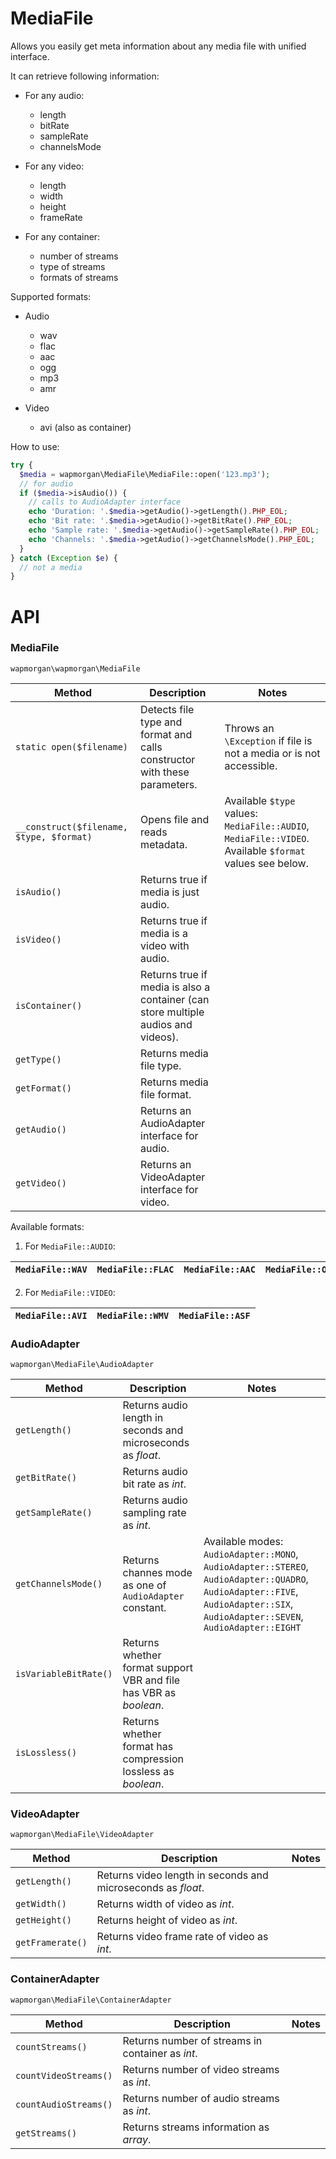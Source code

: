 # MediaFile

Allows you easily get meta information about any media file with unified interface.

It can retrieve following information:

- For any audio:
  - length
  - bitRate
  - sampleRate
  - channelsMode

- For any video:
  - length
  - width
  - height
  - frameRate

- For any container:
  - number of streams
  - type of streams
  - formats of streams

Supported formats:

- Audio
  - wav
  - flac
  - aac
  - ogg
  - mp3
  - amr

- Video
  - avi (also as container)

How to use:

```php
try {
  $media = wapmorgan\MediaFile\MediaFile::open('123.mp3');
  // for audio
  if ($media->isAudio()) {
    // calls to AudioAdapter interface
    echo 'Duration: '.$media->getAudio()->getLength().PHP_EOL;
    echo 'Bit rate: '.$media->getAudio()->getBitRate().PHP_EOL;
    echo 'Sample rate: '.$media->getAudio()->getSampleRate().PHP_EOL;
    echo 'Channels: '.$media->getAudio()->getChannelsMode().PHP_EOL;
  }
} catch (Exception $e) {
  // not a media
}
```

# API
### MediaFile

`wapmorgan\wapmorgan\MediaFile`

| Method                                   | Description                                                                       | Notes                                                                                                   |
|------------------------------------------|-----------------------------------------------------------------------------------|---------------------------------------------------------------------------------------------------------|
| `static open($filename)`                 | Detects file type and format and calls constructor with these parameters.         | Throws an `\Exception` if file is not a media or is not accessible.                                     |
| `__construct($filename, $type, $format)` | Opens file and reads metadata.                                                    | Available `$type` values: `MediaFile::AUDIO`, `MediaFile::VIDEO`. Available `$format` values see below. |
| `isAudio()`                              | Returns true if media is just audio.                                              |                                                                                                         |
| `isVideo()`                              | Returns true if media is a video with audio.                                      |                                                                                                         |
| `isContainer()`                          | Returns true if media is also a container (can store multiple audios and videos). |                                                                                                         |
| `getType()`                              | Returns media file type.                                                          |                                                                                                         |
| `getFormat()`                            | Returns media file format.                                                        |                                                                                                         |
| `getAudio()`                             | Returns an AudioAdapter interface for audio.                                      |                                                                                                         |
| `getVideo()`                             | Returns an VideoAdapter interface for video.                                      |                                                                                                         |

Available formats:

1. For `MediaFile::AUDIO`:

  | `MediaFile::WAV` | `MediaFile::FLAC` | `MediaFile::AAC` | `MediaFile::OGG` | `MediaFile::MP3` | `MediaFile::AMR` |
  |------------------|-------------------|------------------|------------------|------------------|------------------|

2. For `MediaFile::VIDEO`:

  | `MediaFile::AVI` | `MediaFile::WMV` | `MediaFile::ASF` |
  |------------------|------------------|------------------|

### AudioAdapter

`wapmorgan\MediaFile\AudioAdapter`

| Method                | Description                                                       | Notes                                                                                                                                                                          |
|-----------------------|-------------------------------------------------------------------|--------------------------------------------------------------------------------------------------------------------------------------------------------------------------------|
| `getLength()`         | Returns audio length in seconds and microseconds as _float_.      |                                                                                                                                                                                |
| `getBitRate()`        | Returns audio bit rate as _int_.                                  |                                                                                                                                                                                |
| `getSampleRate()`     | Returns audio sampling rate as _int_.                             |                                                                                                                                                                                |
| `getChannelsMode()`   | Returns channes mode as one of `AudioAdapter` constant.           | Available modes: `AudioAdapter::MONO`, `AudioAdapter::STEREO`, `AudioAdapter::QUADRO`, `AudioAdapter::FIVE`, `AudioAdapter::SIX`, `AudioAdapter::SEVEN`, `AudioAdapter::EIGHT` |
| `isVariableBitRate()` | Returns whether format support VBR and file has VBR as _boolean_. |                                                                                                                                                                                |
| `isLossless()`        | Returns whether format has compression lossless as _boolean_.     |                                                                                                                                                                                |

### VideoAdapter

`wapmorgan\MediaFile\VideoAdapter`

| Method           | Description                                                  | Notes |
|------------------|--------------------------------------------------------------|-------|
| `getLength()`    | Returns video length in seconds and microseconds as _float_. |       |
| `getWidth()`     | Returns width of video as _int_.                             |       |
| `getHeight()`    | Returns height of video as _int_.                            |       |
| `getFramerate()` | Returns video frame rate of video as _int_.                  |       |

### ContainerAdapter

`wapmorgan\MediaFile\ContainerAdapter`

| Method                | Description                                      | Notes |
|-----------------------|--------------------------------------------------|-------|
| `countStreams()`      | Returns number of streams in container as _int_. |       |
| `countVideoStreams()` | Returns number of video streams as _int_.        |       |
| `countAudioStreams()` | Returns number of audio streams as _int_.        |       |
| `getStreams()`        | Returns streams information as _array_.          |       |
